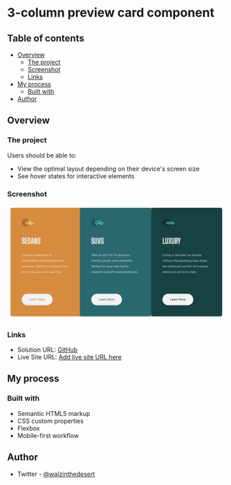 # 3-column preview card component 

## Table of contents

- [Overview](#overview)
  - [The project](#the-project)
  - [Screenshot](#screenshot)
  - [Links](#links)
- [My process](#my-process)
  - [Built with](#built-with)
- [Author](#author)

## Overview

### The project

Users should be able to:

- View the optimal layout depending on their device's screen size
- See hover states for interactive elements

### Screenshot

![](./images/Screenshot.png)


### Links

- Solution URL: [GitHub](https://github.com/dmitrymitenkoff/3-column-preview-card)
- Live Site URL: [Add live site URL here](https://your-live-site-url.com)

## My process

### Built with

- Semantic HTML5 markup
- CSS custom properties
- Flexbox
- Mobile-first workflow

## Author

- Twitter - [@walzinthedesert](https://www.twitter.com/walzinthedesert)

